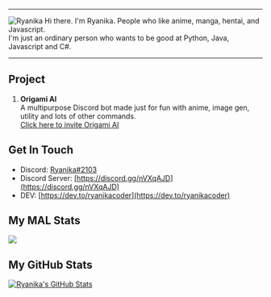 ***
![Ryanika](https://cdn.discordapp.com/attachments/739404206565359658/783024266803281970/20201201_013823.png)
Hi there. I'm Ryanika. People who like anime, manga, hentai, and Javascript.\
I'm just an ordinary person who wants to be good at Python, Java, Javascript and C#.
***
## Project
1) **Origami AI**\
A multipurpose Discord bot made just for fun with anime, image gen, utility and lots of other commands.\
[Click here to invite Origami AI](https://discord.com/oauth2/authorize?client_id=701163527712538654&scope=bot&permissions=384064)
## Get In Touch
- Discord: [Ryanika#2103]()
- Discord Server: [https://discord.gg/nVXqAJD](https://discord.gg/nVXqAJD)
- DEV: [https://dev.to/ryanikacoder](https://dev.to/ryanikacoder)
## My MAL Stats
[![](https://malsignature.com/?/view?username=Ryanika&style=normal)
]("https://malsignature.com")
## My GitHub Stats
<a href="https://github.com/Ryanika-Coder">
  <img align="center" src="https://github-readme-stats.vercel.app/api?username=Ryanika-Coder&show_icons=true&line_height=27&count_private=true&title_color=ffffff&text_color=c9cacc&icon_color=2bbc8a&bg_color=1d1f21" alt="Ryanika's GitHub Stats" />
</a>
